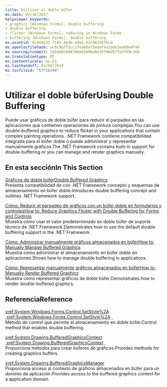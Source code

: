 ```yaml
---
title: Utilizar el doble búfer
ms.date: 03/30/2017
helpviewer_keywords:
- graphics [Windows Forms], double buffering
- double buffering
- flicker [Windows Forms], reducing in Windows Forms
- buffering [Windows Forms], double buffering
ms.assetid: dc484e33-7101-4e4b-ada5-d3c96155fbcd
ms.openlocfilehash: ac6c9b7f2cc1fea86a75eaaf4a2dde1ea60e4f40
ms.sourcegitcommit: 160a88c8087b0e63606e6e35f9bd57fa5f69c168
ms.translationtype: MT
ms.contentlocale: es-ES
ms.lasthandoff: 03/09/2019
ms.locfileid: "57716294"
---
```

# <a name="using-double-buffering"></a><span data-ttu-id="d23e5-102">Utilizar el doble búfer</span><span class="sxs-lookup"><span data-stu-id="d23e5-102">Using Double Buffering</span></span>
<span data-ttu-id="d23e5-103">Puede usar gráficos de doble búfer para reducir el parpadeo en las aplicaciones que contienen operaciones de pintura complejas.</span><span class="sxs-lookup"><span data-stu-id="d23e5-103">You can use double-buffered graphics to reduce flicker in your applications that contain complex painting operations.</span></span> <span data-ttu-id="d23e5-104">.NET Framework contiene compatibilidad integrada para el búfer doble o puede administrar y representar manualmente gráficos.</span><span class="sxs-lookup"><span data-stu-id="d23e5-104">The .NET Framework contains built-in support for double-buffering or you can manage and render graphics manually.</span></span>  
  
## <a name="in-this-section"></a><span data-ttu-id="d23e5-105">En esta sección</span><span class="sxs-lookup"><span data-stu-id="d23e5-105">In This Section</span></span>  
 [<span data-ttu-id="d23e5-106">Gráficos de doble búfer</span><span class="sxs-lookup"><span data-stu-id="d23e5-106">Double Buffered Graphics</span></span>](double-buffered-graphics.md)  
 <span data-ttu-id="d23e5-107">Presenta compatibilidad de con .NET Framework concepto y esquemas de almacenamiento en búfer doble.</span><span class="sxs-lookup"><span data-stu-id="d23e5-107">Introduces double buffering concept and outlines .NET Framework support.</span></span>  
  
 [<span data-ttu-id="d23e5-108">Cómo: Reducir el parpadeo de gráficos con un búfer doble en formularios y controles</span><span class="sxs-lookup"><span data-stu-id="d23e5-108">How to: Reduce Graphics Flicker with Double Buffering for Forms and Controls</span></span>](how-to-reduce-graphics-flicker-with-double-buffering-for-forms-and-controls.md)  
 <span data-ttu-id="d23e5-109">Muestra cómo usar el valor predeterminado en doble búfer de soporte técnico de .NET Framework.</span><span class="sxs-lookup"><span data-stu-id="d23e5-109">Demonstrates how to use the default double buffering support in the .NET Framework.</span></span>  
  
 [<span data-ttu-id="d23e5-110">Cómo: Administrar manualmente gráficos almacenados en búfer</span><span class="sxs-lookup"><span data-stu-id="d23e5-110">How to: Manually Manage Buffered Graphics</span></span>](how-to-manually-manage-buffered-graphics.md)  
 <span data-ttu-id="d23e5-111">Muestra cómo administrar el almacenamiento en búfer doble en aplicaciones.</span><span class="sxs-lookup"><span data-stu-id="d23e5-111">Shows how to manage double buffering in applications.</span></span>  
  
 [<span data-ttu-id="d23e5-112">Cómo: Representar manualmente gráficos almacenados en búfer</span><span class="sxs-lookup"><span data-stu-id="d23e5-112">How to: Manually Render Buffered Graphics</span></span>](how-to-manually-render-buffered-graphics.md)  
 <span data-ttu-id="d23e5-113">Muestra cómo representar gráficos de doble búfer.</span><span class="sxs-lookup"><span data-stu-id="d23e5-113">Demonstrates how to render double-buffered graphics.</span></span>  
  
## <a name="reference"></a><span data-ttu-id="d23e5-114">Referencia</span><span class="sxs-lookup"><span data-stu-id="d23e5-114">Reference</span></span>  
 <span data-ttu-id="d23e5-115"><xref:System.Windows.Forms.Control.SetStyle%2A> ,</span><span class="sxs-lookup"><span data-stu-id="d23e5-115"><xref:System.Windows.Forms.Control.SetStyle%2A> ,</span></span>  
 <span data-ttu-id="d23e5-116">Método de control que permite el almacenamiento en doble búfer.</span><span class="sxs-lookup"><span data-stu-id="d23e5-116">Control method that enables double buffering.</span></span>  
  
 <span data-ttu-id="d23e5-117"><xref:System.Drawing.BufferedGraphicsContext> ,</span><span class="sxs-lookup"><span data-stu-id="d23e5-117"><xref:System.Drawing.BufferedGraphicsContext> ,</span></span>  
 <span data-ttu-id="d23e5-118">Proporciona métodos para crear búferes de gráficos.</span><span class="sxs-lookup"><span data-stu-id="d23e5-118">Provides methods for creating graphics buffers.</span></span>  
  
 <xref:System.Drawing.BufferedGraphicsManager>  
 <span data-ttu-id="d23e5-119">Proporciona acceso al contexto de gráficos almacenados en búfer para un dominio de aplicación.</span><span class="sxs-lookup"><span data-stu-id="d23e5-119">Provides access to the buffered graphics context for a application domain.</span></span>
